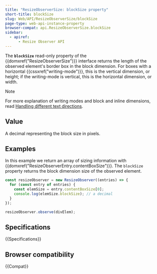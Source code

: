 ```yaml
---
title: "ResizeObserverSize: blockSize property"
short-title: blockSize
slug: Web/API/ResizeObserverSize/blockSize
page-type: web-api-instance-property
browser-compat: api.ResizeObserverSize.blockSize
sidebar:
  - apiref:
      - Resize Observer API
---
```


The **`blockSize`** read-only property of the {{domxref("ResizeObserverSize")}} interface returns the length of the observed element's border box in the block dimension. For boxes with a horizontal {{cssxref("writing-mode")}}, this is the vertical dimension, or height; if the writing-mode is vertical, this is the horizontal dimension, or width.

> [!NOTE]
> For more explanation of writing modes and block and inline dimensions, read [Handling different text directions](/en-US/docs/Learn_web_development/Core/Styling_basics/Handling_different_text_directions).

## Value

A decimal representing the block size in pixels.

## Examples

In this example we return an array of sizing information with {{domxref("ResizeObserverEntry.contentBoxSize")}}. The `blockSize` property returns the block dimension size of the observed element.

```js
const resizeObserver = new ResizeObserver((entries) => {
  for (const entry of entries) {
    const elemSize = entry.contentBoxSize[0];
    console.log(elemSize.blockSize); // a decimal
  }
});

resizeObserver.observe(divElem);
```

## Specifications

{{Specifications}}

## Browser compatibility

{{Compat}}
